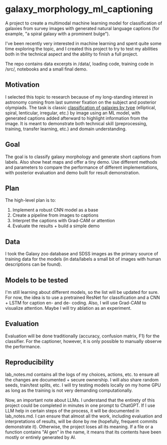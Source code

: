 # galaxy_morphology_ml_captioning
A project to create a multimodal machine learning model for classification of galaxies from survey images with generated natural language captions (for example, "a spiral galaxy with a prominent bulge").


I've been recently very interested in machine learning and spent quite some time exploring the topic, and I created this project to try to test my abilities both in the technical aspect and the ability to finish a full project.


The repo contains data excerpts in /data/, loading code, training code in /src/, notebooks and a small final demo.

## **Motivation**

I selected this topic to research because of my long-standing interest in astronomy coming from last summer fixation on the subject and posterior olympiads. The task is classic [classification of galaxies by type](https://en.wikipedia.org/wiki/Galaxy_morphological_classification) (elliptical, spiral, lenticular, irregular, etc.) by image using an ML model, with generated captions added afterward to highlight information from the image. 
It is meant to demonstrate both technical skill (preprocessing, training, transfer learning, etc.) and domain understanding.

## **Goal**

The goal is to classify galaxy morphology and generate short captions from labels. Also show heat maps and offer a tiny demo. Use different methods and parameters to compare the performance of different implementations, with posterior evaluation and demo built for result demonstration.

## **Plan**

The high-level plan is to:
1) Implement a robust CNN model as a base
2) Create a pipeline from images to captions
3) Interpret the captions with Grad-CAM or attention
4) Evaluate the results + build a simple demo

## **Data**

I took the Galaxy zoo database and SDSS images as the primary source of training data for the models (in data/labels a small bit of images with human descriptions can be found).

## **Models to be tested**

I'm still learning about different models, so the list will be updated for sure. For now, the idea is to use a pretrained ResNet for classification and a CNN + LSTM for caption en- and de- coding.
Also, I will use Grad-CAM to visualize attention. Maybe I will try ablation as an experiment.

## **Evaluation**

Evaluation will be done traditionally (accuracy, confusion matrix, F1) for the classifier. For the captioner, however, it is only possible to manually observe the performance.

## **Reproducibility**

lab_notes.md contains all the logs of my choices, actions, etc. to ensure all the changes are documented + secure ownership. I will also share random seeds, train/test splits, etc.
I will try testing models locally on my home GPU as long as the training is not very demanding computationally.

Now, an important note about LLMs. I understand that the entirety of this project could be completed in minutes in one prompt to ChatGPT. If I use LLM help in certain steps of the process, it will be documented in lab_notes.md. I can ensure that almost all the work, including evaluation and interpretations of results, will be done by me (hopefully, frequent commits demonstrate it). Otherwise, the project loses all its meaning.
If a file or a function contains "AI gen" in the name, it means that its contents have been mostly or entirely generated by AI.